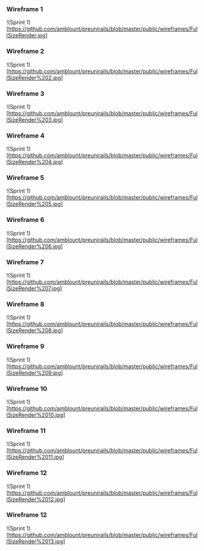### Wireframe 1
!(Sprint 1)[https://github.com/amblount/preunirails/blob/master/public/wireframes/FullSizeRender.jpg]

### Wireframe 2
!(Sprint 1)[https://github.com/amblount/preunirails/blob/master/public/wireframes/FullSizeRender%202.jpg]

### Wireframe 3
!(Sprint 1)[https://github.com/amblount/preunirails/blob/master/public/wireframes/FullSizeRender%203.jpg]

### Wireframe 4
!(Sprint 1)[https://github.com/amblount/preunirails/blob/master/public/wireframes/FullSizeRender%204.jpg]

### Wireframe 5
!(Sprint 1)[https://github.com/amblount/preunirails/blob/master/public/wireframes/FullSizeRender%205.jpg]

### Wireframe 6
!(Sprint 1)[https://github.com/amblount/preunirails/blob/master/public/wireframes/FullSizeRender%206.jpg]

### Wireframe 7
!(Sprint 1)[https://github.com/amblount/preunirails/blob/master/public/wireframes/FullSizeRender%207.jpg]

### Wireframe 8
!(Sprint 1)[https://github.com/amblount/preunirails/blob/master/public/wireframes/FullSizeRender%208.jpg]

### Wireframe 9
!(Sprint 1)[https://github.com/amblount/preunirails/blob/master/public/wireframes/FullSizeRender%209.jpg]

### Wireframe 10
!(Sprint 1)[https://github.com/amblount/preunirails/blob/master/public/wireframes/FullSizeRender%2010.jpg]

### Wireframe 11
!(Sprint 1)[https://github.com/amblount/preunirails/blob/master/public/wireframes/FullSizeRender%2011.jpg]

### Wireframe 12
!(Sprint 1)[https://github.com/amblount/preunirails/blob/master/public/wireframes/FullSizeRender%2012.jpg]

### Wireframe 12
!(Sprint 1)[https://github.com/amblount/preunirails/blob/master/public/wireframes/FullSizeRender%2013.jpg]
